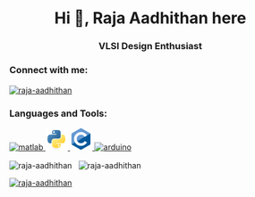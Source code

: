 
<h1 align="center">Hi 👋, Raja Aadhithan here </h1>
<h3 align="center">VLSI Design Enthusiast</h3>

<h3 align="left">Connect with me:</h3>
<p align="left">
<a href="https://www.linkedin.com/in/raja-aadhithan/" target="blank"><img align="center" src="https://raw.githubusercontent.com/rahuldkjain/github-profile-readme-generator/master/src/images/icons/Social/linked-in-alt.svg" alt="raja-aadhithan" height="30" width="40" /></a>

<h3 align="left">Languages and Tools:</h3>

<a href="https://www.mathworks.com/" target="_blank"> <img src="https://upload.wikimedia.org/wikipedia/commons/2/21/Matlab_Logo.png" alt="matlab" width="40" height="40"/> </a> 
<a href="https://www.python.org" target="_blank"> <img src="https://raw.githubusercontent.com/devicons/devicon/master/icons/python/python-original.svg" alt="python" width="40" height="40"/> </a>
<a href="https://www.cprogramming.com/" target="_blank"> <img src="https://raw.githubusercontent.com/devicons/devicon/master/icons/c/c-original.svg" alt="c" width="40" height="40"/> </a> 
<a href="https://www.arduino.cc/" target="_blank"> <img src="https://cdn.worldvectorlogo.com/logos/arduino-1.svg" alt="arduino" width="40" height="40"/> </a> 


<img align="center" src="https://github-readme-stats.vercel.app/api?username=raja-aadhithan&show_icons=true&locale=en" alt="raja-aadhithan"/> &nbsp;
<img align="center" src="https://github-readme-stats.vercel.app/api/top-langs?username=raja-aadhithan&show_icons=true&locale=en&layout=compact" alt="raja-aadhithan"/></p>

<a href="https://github.com/ryo-ma/github-profile-trophy"><img src="https://github-profile-trophy.vercel.app/?username=raja-aadhithan" alt="raja-aadhithan" /></a></p>
